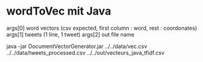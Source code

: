 # wordToVec mit Java

args[0] word vectors (csv expected, first column : word, rest : coordonates) 
args[1] tweets (1 line, 1 tweet)
args[2] out file name 

java -jar DocumentVectorGenerator.jar ../../data/vec.csv ../../data/tweets_processed.csv ../../out/vecteurs_java_tfidf.csv

